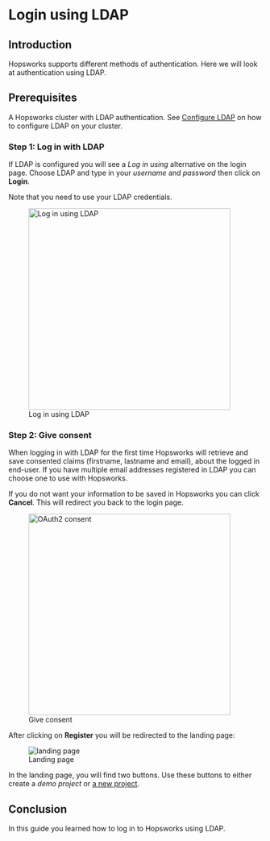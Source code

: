 # Login using LDAP

## Introduction
Hopsworks supports different methods of authentication. Here we will look at authentication using LDAP.

## Prerequisites
A Hopsworks cluster with LDAP authentication. 
See [Configure LDAP](../../../../admin/ldap/configure-ldap) on how to configure LDAP on your cluster.

### Step 1: Log in with LDAP
If LDAP is configured you will see a _Log in using_ alternative on the login page. Choose LDAP and type in your 
_username_ and _password_ then click on **Login**.

Note that you need to use your LDAP credentials.
<figure>
  <img width="400px" src="../../../../assets/images/admin/ldap/login-ldap.png" alt="Log in using LDAP" />
  <figcaption>Log in using LDAP</figcaption>
</figure>

### Step 2: Give consent
When logging in with LDAP for the first time Hopsworks will retrieve and save consented claims (firstname, lastname
and email), about the logged in end-user. If you have multiple email addresses registered in LDAP you can choose one to
use with Hopsworks. 

If you do not want your information to be saved in Hopsworks you can click **Cancel**. This will redirect you back 
to the login page.

<figure>
  <img width="400px" src="../../../../assets/images/auth/consent.png" alt="OAuth2 consent" />
  <figcaption>Give consent</figcaption>
</figure>

After clicking on **Register** you will be redirected to the landing page:
  <figure>
    <img alt="landing page" src="../../../../assets/images/auth/landing-page.png">
    <figcaption>Landing page</figcaption>
  </figure>

In the landing page, you will find two buttons. Use these buttons to either create a 
_demo project_ or [a new project](../../../projects/project/create_project).

## Conclusion
In this guide you learned how to log in to Hopsworks using LDAP.